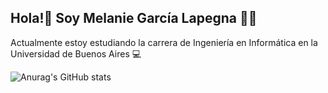 ## Hola!👋  Soy Melanie García Lapegna 🌸😀
Actualmente estoy estudiando la carrera de Ingeniería en Informática en la Universidad de Buenos Aires 💻

![Anurag's GitHub stats](https://github-readme-stats.vercel.app/api?username=anuraghazra&show_icons=true&theme=radical)



<!--
**Melaniegarcialapegna/Melaniegarcialapegna** is a ✨ _special_ ✨ repository because its `README.md` (this file) appears on your GitHub profile.

Here are some ideas to get you started:

- 🔭 I’m currently working on ...
- 🌱 I’m currently learning ...
- 👯 I’m looking to collaborate on ...
- 🤔 I’m looking for help with ...
- 💬 Ask me about ...
- 📫 How to reach me: ...
- 😄 Pronouns: ...
- ⚡ Fun fact: ...
-->

